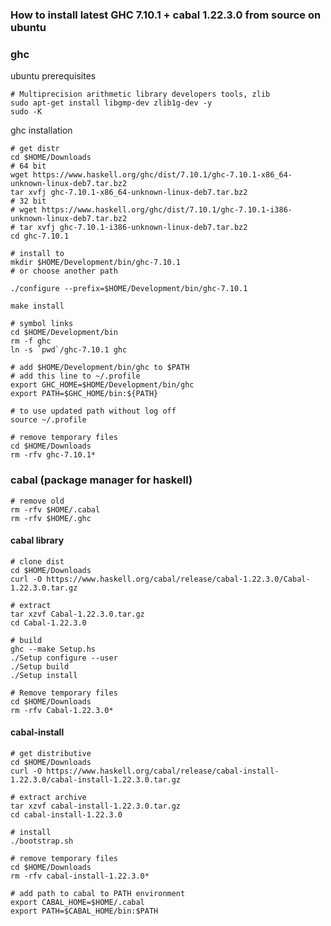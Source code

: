 ### How to install latest GHC 7.10.1 + cabal 1.22.3.0 from source on ubuntu

### ghc

ubuntu prerequisites

    # Multiprecision arithmetic library developers tools, zlib  
    sudo apt-get install libgmp-dev zlib1g-dev -y  
    sudo -K

ghc installation

    # get distr  
    cd $HOME/Downloads  
    # 64 bit
    wget https://www.haskell.org/ghc/dist/7.10.1/ghc-7.10.1-x86_64-unknown-linux-deb7.tar.bz2   
    tar xvfj ghc-7.10.1-x86_64-unknown-linux-deb7.tar.bz2  
    # 32 bit
    # wget https://www.haskell.org/ghc/dist/7.10.1/ghc-7.10.1-i386-unknown-linux-deb7.tar.bz2
    # tar xvfj ghc-7.10.1-i386-unknown-linux-deb7.tar.bz2  
    cd ghc-7.10.1  

    # install to  
    mkdir $HOME/Development/bin/ghc-7.10.1  
    # or choose another path
    
    ./configure --prefix=$HOME/Development/bin/ghc-7.10.1  
    
    make install

    # symbol links  
    cd $HOME/Development/bin
    rm -f ghc
    ln -s `pwd`/ghc-7.10.1 ghc  
    
    # add $HOME/Development/bin/ghc to $PATH  
    # add this line to ~/.profile  
    export GHC_HOME=$HOME/Development/bin/ghc  
    export PATH=$GHC_HOME/bin:${PATH}
    
    # to use updated path without log off
    source ~/.profile
    
    # remove temporary files  
    cd $HOME/Downloads  
    rm -rfv ghc-7.10.1*

### cabal (package manager for haskell)

    # remove old  
    rm -rfv $HOME/.cabal
    rm -rfv $HOME/.ghc

#### cabal library

    # clone dist  
    cd $HOME/Downloads  
    curl -O https://www.haskell.org/cabal/release/cabal-1.22.3.0/Cabal-1.22.3.0.tar.gz
    
    # extract   
    tar xzvf Cabal-1.22.3.0.tar.gz  
    cd Cabal-1.22.3.0  
    
    # build
    ghc --make Setup.hs
    ./Setup configure --user
    ./Setup build
    ./Setup install
    
    # Remove temporary files
    cd $HOME/Downloads
    rm -rfv Cabal-1.22.3.0*

#### cabal-install

    # get distributive  
    cd $HOME/Downloads  
    curl -O https://www.haskell.org/cabal/release/cabal-install-1.22.3.0/cabal-install-1.22.3.0.tar.gz
    
    # extract archive  
    tar xzvf cabal-install-1.22.3.0.tar.gz  
    cd cabal-install-1.22.3.0  
    
    # install  
    ./bootstrap.sh
    
    # remove temporary files  
    cd $HOME/Downloads  
    rm -rfv cabal-install-1.22.3.0*  
    
    # add path to cabal to PATH environment
    export CABAL_HOME=$HOME/.cabal
    export PATH=$CABAL_HOME/bin:$PATH

